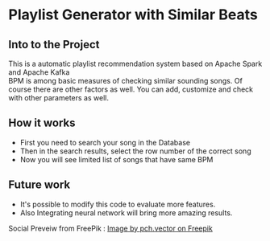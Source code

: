 # Playlist Generator with Similar Beats
## Into to the Project
This is a automatic playlist recommendation system based on Apache Spark and Apache Kafka \
BPM is among basic measures of checking similar sounding songs. Of course there are other factors as well. You can add, customize and check with other parameters as well.
## How it works
- First you need to search your song in the Database
- Then in the search results, select the row number of the correct song
- Now you will see limited list of songs that have same BPM
## Future work
- It's possible to modify this code to evaluate more features.
- Also Integrating neural network will bring more amazing results.

Social Preveiw from FreePik : <a href="https://www.freepik.com/free-vector/happy-girl-wearing-headphones-enjoying-playlist-listening-music-mobile-phone-singing-songs_12291063.htm#fromView=search&page=1&position=3&uuid=26b60805-0527-4566-86c3-56f32d234ab4">Image by pch.vector on Freepik</a>
